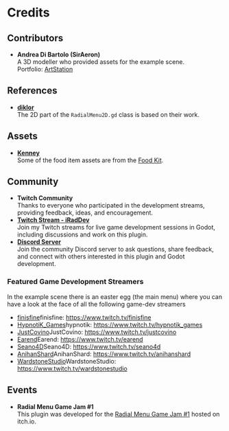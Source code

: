 # Credits

## Contributors
- **Andrea Di Bartolo (SirAeron)**  
  A 3D modeller who provided assets for the example scene.  
  Portfolio: [ArtStation](https://www.artstation.com/andreadbx)

## References
- **[diklor](https://github.com/diklor/advanced_radial_menu)**  
  The 2D part of the `RadialMenu2D.gd` class is based on their work.

## Assets
- **[Kenney](https://kenney.nl/)**  
  Some of the food item assets are from the [Food Kit](https://kenney.nl/assets/food-kit).

## Community
- **Twitch Community**  
  Thanks to everyone who participated in the development streams, providing feedback, ideas, and encouragement.
- **[Twitch Stream - iRadDev](https://twitch.tv/iraddev)**  
  Join my Twitch streams for live game development sessions in Godot, including discussions and work on this plugin.
- **[Discord Server](https://discord.com/invite/4YhKaHkcMb)**  
  Join the community Discord server to ask questions, share feedback, and connect with others interested in this plugin and Godot development.

### Featured Game Development Streamers
In the example scene there is an easter egg (the main menu) where you can have a look at the face of all the following game-dev streamers
- [finisfine]()finisfine: https://www.twitch.tv/finisfine
- [HypnotiK_Games]()hypnotik: https://www.twitch.tv/hypnotik_games
- [JustCovino](https://static-cdn.jtvnw.net/jtv_user_pictures/aa289863-84af-4115-8c86-b14c40c8f49a-profile_image-32x32.png)JustCovino: https://www.twitch.tv/justcovino
- [Earend](https://static-cdn.jtvnw.net/jtv_user_pictures/earend-profile_image-8a1bb1ba3edb4b4a-32x32.jpeg)Earend: https://www.twitch.tv/earend
- [Seano4D]()Seano4D: https://www.twitch.tv/seano4d
- [AnihanShard]()AnihanShard: https://www.twitch.tv/anihanshard
- [WardstoneStudio]()WardstoneStudio: https://www.twitch.tv/wardstonestudio

## Events
- **Radial Menu Game Jam #1**  
  This plugin was developed for the [Radial Menu Game Jam #1](https://itch.io/jam/radial-menu-game-jam-1) hosted on itch.io.

